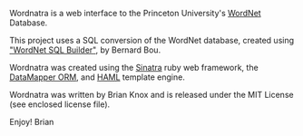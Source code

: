 Wordnatra is a web interface to the Princeton University's [WordNet][:wordnet] Database.

This project uses a SQL conversion of the WordNet database, created using ["WordNet SQL Builder"][:wnsqlbuilder], by Bernard Bou.

Wordnatra was created using the [Sinatra][:sinatra] ruby web framework, the [DataMapper ORM][:datamapper], and [HAML][:haml] template engine.


Wordnatra was written by Brian Knox and is released under the MIT License (see enclosed license file).

Enjoy!
Brian

[:wordnet]: http://wordnet.princeton.edu/ "WordNet"
[:wnsqlbuilder]: http://wnsqlbuilder.sourceforge.net/ "WordNet SQL Builder"
[:gnugeek]: http://github.com/gnugeek/ "Brian Knox"
[:sinatra]: http://sinatra.rubyforge.org/ "Sinatra Web Framework"
[:datamapper]: http://datamapper.org/doku.php "DataMapper ORM"
[:haml]: http://haml.hamptoncatlin.com/ "HAML Template Engine"